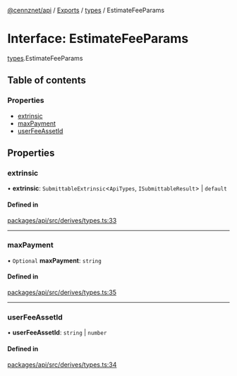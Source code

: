 [@cennznet/api](../README.md) / [Exports](../modules.md) / [types](../modules/types.md) / EstimateFeeParams

# Interface: EstimateFeeParams

[types](../modules/types.md).EstimateFeeParams

## Table of contents

### Properties

- [extrinsic](types.estimatefeeparams.md#extrinsic)
- [maxPayment](types.estimatefeeparams.md#maxpayment)
- [userFeeAssetId](types.estimatefeeparams.md#userfeeassetid)

## Properties

### extrinsic

• **extrinsic**: `SubmittableExtrinsic`<`ApiTypes`, `ISubmittableResult`\> \| `default`

#### Defined in

[packages/api/src/derives/types.ts:33](https://github.com/cennznet/api.js/blob/ed0f396/packages/api/src/derives/types.ts#L33)

___

### maxPayment

• `Optional` **maxPayment**: `string`

#### Defined in

[packages/api/src/derives/types.ts:35](https://github.com/cennznet/api.js/blob/ed0f396/packages/api/src/derives/types.ts#L35)

___

### userFeeAssetId

• **userFeeAssetId**: `string` \| `number`

#### Defined in

[packages/api/src/derives/types.ts:34](https://github.com/cennznet/api.js/blob/ed0f396/packages/api/src/derives/types.ts#L34)
